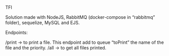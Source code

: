 TFI

Solution made with NodeJS, RabbitMQ (docker-compose in “rabbitmq” folder), sequelize, MySQL and EJS. 

Endpoints: 

/print -> to print a file. This endpoint add to queue “toPrint” the name of the file and the priority. 
/all -> to get all files printed.